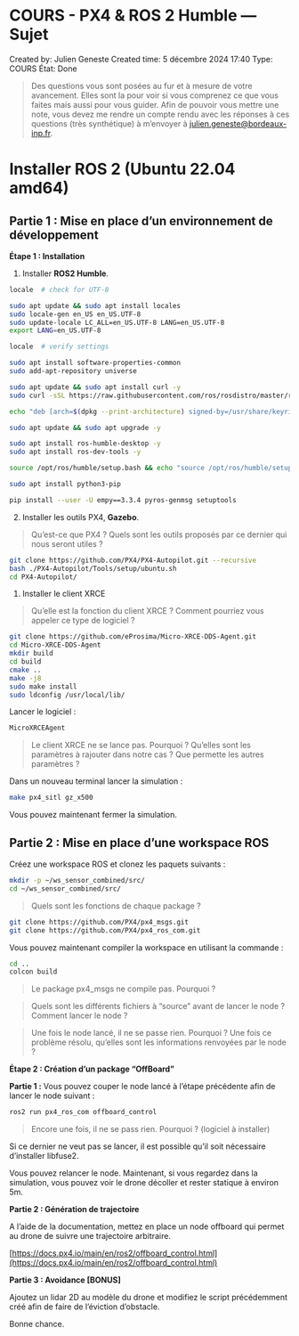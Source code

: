 # COURS - PX4 & ROS 2 Humble — Sujet

Created by: Julien Geneste
Created time: 5 décembre 2024 17:40
Type: COURS
État: Done

> Des questions vous sont posées au fur et à mesure de votre avancement. Elles sont la pour voir si vous comprenez ce que vous faites mais aussi pour vous guider. Afin de pouvoir vous mettre une note, vous devez me rendre un compte rendu avec les réponses à ces questions (très synthétique) à m’envoyer à julien.geneste@bordeaux-inp.fr.
> 

# Installer ROS 2 (Ubuntu 22.04 amd64)

## **Partie 1 : Mise en place d’un environnement de développement**

**Étape 1 : Installation**

1.	Installer **ROS2 Humble**.

```bash
locale  # check for UTF-8

sudo apt update && sudo apt install locales
sudo locale-gen en_US en_US.UTF-8
sudo update-locale LC_ALL=en_US.UTF-8 LANG=en_US.UTF-8
export LANG=en_US.UTF-8

locale  # verify settings

sudo apt install software-properties-common
sudo add-apt-repository universe

sudo apt update && sudo apt install curl -y
sudo curl -sSL https://raw.githubusercontent.com/ros/rosdistro/master/ros.key -o /usr/share/keyrings/ros-archive-keyring.gpg

echo "deb [arch=$(dpkg --print-architecture) signed-by=/usr/share/keyrings/ros-archive-keyring.gpg] http://packages.ros.org/ros2/ubuntu $(. /etc/os-release && echo $UBUNTU_CODENAME) main" | sudo tee /etc/apt/sources.list.d/ros2.list > /dev/null

sudo apt update && sudo apt upgrade -y

sudo apt install ros-humble-desktop -y
sudo apt install ros-dev-tools -y

source /opt/ros/humble/setup.bash && echo "source /opt/ros/humble/setup.bash" >> .bashrc

sudo apt install python3-pip

pip install --user -U empy==3.3.4 pyros-genmsg setuptools
```

2.	Installer les outils PX4, **Gazebo**.

> Qu’est-ce que PX4 ? Quels sont les outils proposés par ce dernier qui nous seront utiles ?
> 

```bash
git clone https://github.com/PX4/PX4-Autopilot.git --recursive
bash ./PX4-Autopilot/Tools/setup/ubuntu.sh
cd PX4-Autopilot/
```

1. Installer le client XRCE

> Qu’elle est la fonction du client XRCE ? Comment pourriez vous appeler ce type de logiciel ?
> 

```bash
git clone https://github.com/eProsima/Micro-XRCE-DDS-Agent.git
cd Micro-XRCE-DDS-Agent
mkdir build
cd build
cmake ..
make -j8
sudo make install
sudo ldconfig /usr/local/lib/
```

Lancer le logiciel :

```bash
MicroXRCEAgent
```

> Le client XRCE ne se lance pas. Pourquoi ? Qu’elles sont les paramètres à rajouter dans notre cas ? Que permette les autres paramètres ?
> 

Dans un nouveau terminal lancer la simulation :

```bash
make px4_sitl gz_x500
```

Vous pouvez maintenant fermer la simulation.

## Partie 2 : Mise en place d’une workspace ROS

Créez une workspace ROS et clonez les paquets suivants :

```bash
mkdir -p ~/ws_sensor_combined/src/
cd ~/ws_sensor_combined/src/
```

> Quels sont les fonctions de chaque package ?
> 

```bash
git clone https://github.com/PX4/px4_msgs.git
git clone https://github.com/PX4/px4_ros_com.git
```

Vous pouvez maintenant compiler la workspace en utilisant la commande :

```bash
cd ..
colcon build
```

> Le package px4_msgs ne compile pas. Pourquoi ?
> 

> Quels sont les différents fichiers à “source” avant de lancer le node ? Comment lancer le node ?
> 

> Une fois le node lancé, il ne se passe rien. Pourquoi ? Une fois ce problème résolu, qu’elles sont les informations renvoyées par le node ?
> 

**Étape 2 : Création d’un package “OffBoard”**

**Partie 1 :** Vous pouvez couper le node lancé à l’étape précédente afin de lancer le node suivant :

```bash
ros2 run px4_ros_com offboard_control
```

> Encore une fois, il ne se pass rien. Pourquoi ? (logiciel à installer)
> 

Si ce dernier ne veut pas se lancer, il est possible qu’il soit nécessaire d’installer libfuse2.

Vous pouvez relancer le node. Maintenant, si vous regardez dans la simulation, vous pouvez voir le drone décoller et rester statique à environ 5m.

**Partie 2 : Génération de trajectoire**

A l’aide de la documentation, mettez en place un node offboard qui permet au drone de suivre une trajectoire arbitraire.

[https://docs.px4.io/main/en/ros2/offboard_control.html](https://docs.px4.io/main/en/ros2/offboard_control.html)

**Partie 3 : Avoidance [BONUS]**

Ajoutez un lidar 2D au modèle du drone et modifiez le script précédemment créé afin de faire de l’éviction d’obstacle.

Bonne chance.